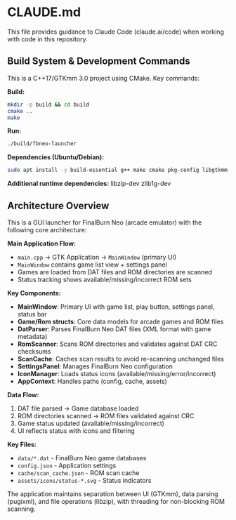 # CLAUDE.md

This file provides guidance to Claude Code (claude.ai/code) when working with code in this repository.

## Build System & Development Commands

This is a C++17/GTKmm 3.0 project using CMake. Key commands:

**Build:**
```bash
mkdir -p build && cd build
cmake ..
make
```

**Run:**
```bash
./build/fbneo-launcher
```

**Dependencies (Ubuntu/Debian):**
```bash
sudo apt install -y build-essential g++ make cmake pkg-config libgtkmm-3.0-dev libpugixml-dev nlohmann-json3-dev
```

**Additional runtime dependencies:** libzip-dev zlib1g-dev

## Architecture Overview

This is a GUI launcher for FinalBurn Neo (arcade emulator) with the following core architecture:

**Main Application Flow:**
- `main.cpp` → GTK Application → `MainWindow` (primary UI)
- `MainWindow` contains game list view + settings panel
- Games are loaded from DAT files and ROM directories are scanned
- Status tracking shows available/missing/incorrect ROM sets

**Key Components:**
- **MainWindow**: Primary UI with game list, play button, settings panel, status bar
- **Game/Rom structs**: Core data models for arcade games and ROM files
- **DatParser**: Parses FinalBurn Neo DAT files (XML format with game metadata)
- **RomScanner**: Scans ROM directories and validates against DAT CRC checksums
- **ScanCache**: Caches scan results to avoid re-scanning unchanged files
- **SettingsPanel**: Manages FinalBurn Neo configuration
- **IconManager**: Loads status icons (available/missing/error/incorrect)
- **AppContext**: Handles paths (config, cache, assets)

**Data Flow:**
1. DAT file parsed → Game database loaded
2. ROM directories scanned → ROM files validated against CRC
3. Game status updated (available/missing/incorrect)
4. UI reflects status with icons and filtering

**Key Files:**
- `data/*.dat` - FinalBurn Neo game databases
- `config.json` - Application settings
- `cache/scan_cache.json` - ROM scan cache
- `assets/icons/status-*.svg` - Status indicators

The application maintains separation between UI (GTKmm), data parsing (pugixml), and file operations (libzip), with threading for non-blocking ROM scanning.